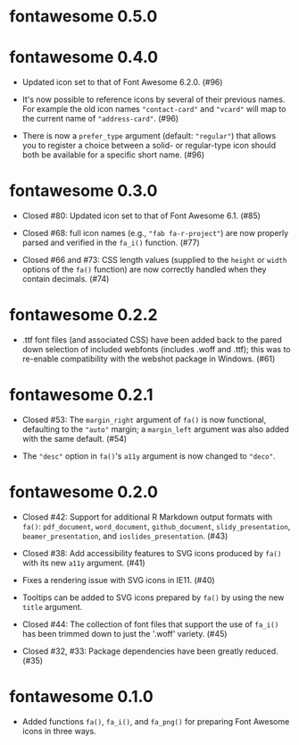 # fontawesome 0.5.0

# fontawesome 0.4.0

* Updated icon set to that of Font Awesome 6.2.0. (#96)

* It's now possible to reference icons by several of their previous names. For example the old icon names `"contact-card"` and `"vcard"` will map to the current name of `"address-card"`. (#96)

* There is now a `prefer_type` argument (default: `"regular"`) that allows you to register a choice between a solid- or regular-type icon should both be available for a specific short name. (#96)

# fontawesome 0.3.0

* Closed #80: Updated icon set to that of Font Awesome 6.1. (#85)

* Closed #68: full icon names (e.g., `"fab fa-r-project"`) are now properly parsed and verified in the `fa_i()` function. (#77) 

* Closed #66 and #73: CSS length values (supplied to the `height` or `width` options of the `fa()` function) are now correctly handled when they contain decimals. (#74) 

# fontawesome 0.2.2

* .ttf font files (and associated CSS) have been added back to the pared down selection of included webfonts (includes .woff and .ttf); this was to re-enable compatibility with the webshot package in Windows. (#61)

# fontawesome 0.2.1

* Closed #53: The `margin_right` argument of `fa()` is now functional, defaulting to the `"auto"` margin; a `margin_left` argument was also added with the same default. (#54)

* The `"desc"` option in `fa()`'s `a11y` argument is now changed to `"deco"`.

# fontawesome 0.2.0

* Closed #42: Support for additional R Markdown output formats with `fa()`: `pdf_document`, `word_document`, `github_document`, `slidy_presentation`, `beamer_presentation`, and `ioslides_presentation`. (#43)

* Closed #38: Add accessibility features to SVG icons produced by `fa()` with its new `a11y` argument. (#41)

* Fixes a rendering issue with SVG icons in IE11. (#40)

* Tooltips can be added to SVG icons prepared by `fa()` by using the new `title` argument.

* Closed #44: The collection of font files that support the use of `fa_i()` has been trimmed down to just the '.woff' variety. (#45)

* Closed #32, #33: Package dependencies have been greatly reduced. (#35)

# fontawesome 0.1.0

* Added functions `fa()`, `fa_i()`, and `fa_png()` for preparing Font Awesome icons in three ways.
